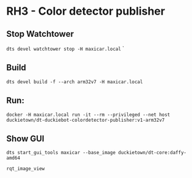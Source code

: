# RH3 - Color detector publisher
## Stop Watchtower
`dts devel watchtower stop -H maxicar.local`
`
## Build
`dts devel build -f --arch arm32v7 -H maxicar.local`

## Run:
`docker -H maxicar.local run -it --rm --privileged --net host duckietown/dt-duckiebot-colordetector-publisher:v1-arm32v7`

## Show GUI
`dts start_gui_tools maxicar --base_image duckietown/dt-core:daffy-amd64`

`rqt_image_view`